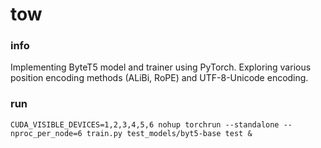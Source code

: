 # tow

### info
Implementing ByteT5 model and trainer using PyTorch. Exploring various position encoding methods (ALiBi, RoPE) and UTF-8-Unicode encoding.


### run
```
CUDA_VISIBLE_DEVICES=1,2,3,4,5,6 nohup torchrun --standalone --nproc_per_node=6 train.py test_models/byt5-base test &

```